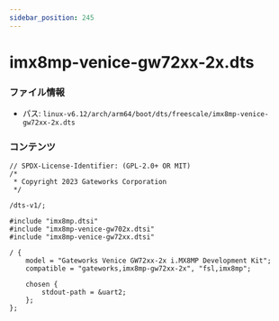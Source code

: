 ```yaml
---
sidebar_position: 245
---
```

# imx8mp-venice-gw72xx-2x.dts

### ファイル情報

- パス: `linux-v6.12/arch/arm64/boot/dts/freescale/imx8mp-venice-gw72xx-2x.dts`

### コンテンツ

```dts
// SPDX-License-Identifier: (GPL-2.0+ OR MIT)
/*
 * Copyright 2023 Gateworks Corporation
 */

/dts-v1/;

#include "imx8mp.dtsi"
#include "imx8mp-venice-gw702x.dtsi"
#include "imx8mp-venice-gw72xx.dtsi"

/ {
	model = "Gateworks Venice GW72xx-2x i.MX8MP Development Kit";
	compatible = "gateworks,imx8mp-gw72xx-2x", "fsl,imx8mp";

	chosen {
		stdout-path = &uart2;
	};
};

```
